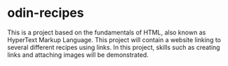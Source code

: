 # odin-recipes

This is a project based on the fundamentals of HTML, also known as HyperText Markup Language.
This project will contain a website linking to several different recipes using links.
In this project, skills such as creating links and attaching images will be demonstrated.